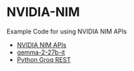 # NVIDIA-NIM

Example Code for using NVIDIA NIM APIs

* [NVIDIA NIM APIs](https://build.nvidia.com/explore/discover)
* [gemma-2-27b-it](https://build.nvidia.com/google/gemma-2-27b-it)
* [Python Groq REST](https://github.com/eniompw/LLMVercelGroq/blob/main/rest.py)
